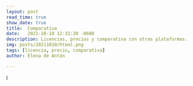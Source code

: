 ```yaml
---
layout: post
read_time: true
show_date: true
title:  Comparativa
date:   2021-10-10 12:32:20 -0600
description: Licencias, precios y comparativa con otras plataformas.
img: posts/20211010/htmal.png 
tags: [licencia, precio, comparativa]
author: Elena de Antón

---
```

I